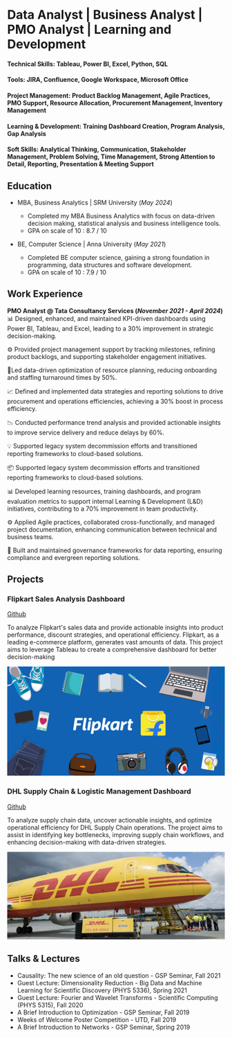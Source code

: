 # Data Analyst | Business Analyst | PMO Analyst | Learning and Development

#### Technical Skills: Tableau, Power BI, Excel, Python, SQL
#### Tools: JIRA, Confluence, Google Workspace, Microsoft Office
#### Project Management: Product Backlog Management, Agile Practices, PMO Support, Resource Allocation, Procurement Management, Inventory Management
#### Learning & Development: Training Dashboard Creation, Program Analysis, Gap Analysis
#### Soft Skills: Analytical Thinking, Communication, Stakeholder Management, Problem Solving, Time Management, Strong Attention to Detail, Reporting, Presentation & Meeting Support

## Education						       		
- MBA, Business Analytics	| SRM University (_May 2024_)
  - Completed my MBA Business Analytics with focus on data-driven decision making, statistical analysis and business intelligence tools.
  - GPA on scale of 10 : 8.7 / 10
		        		
- BE, Computer Science | Anna University  (_May 2021_)
  - Completed BE computer science, gaining a strong foundation in programming, data structures and software development.
  - GPA on scale of 10 : 7.9 / 10


## Work Experience
**PMO Analyst @ Tata Consultancy Services (_November 2021 - April 2024_)**
 📊 Designed, enhanced, and maintained KPI-driven dashboards using Power BI, Tableau, and Excel, leading to a 30% improvement in strategic decision-making.

⚙️ Provided project management support by tracking milestones, refining product backlogs, and supporting stakeholder engagement initiatives.

 🚀Led data-driven optimization of resource planning, reducing onboarding and staffing turnaround times by 50%.

📈 Defined and implemented data strategies and reporting solutions to drive procurement and operations efficiencies, achieving a 30% boost in process efficiency.

📉 Conducted performance trend analysis and provided actionable insights to improve service delivery and reduce delays by 60%.

💡 Supported legacy system decommission efforts and transitioned reporting frameworks to cloud-based solutions.

 📦 Supported legacy system decommission efforts and transitioned reporting frameworks to cloud-based solutions.

📊 Developed learning resources, training dashboards, and program evaluation metrics to support internal Learning & Development (L&D) initiatives, contributing to a 70% improvement in team productivity.

 ⚙️ Applied Agile practices, collaborated cross-functionally, and managed project documentation, enhancing communication between technical and business teams.

🚀 Built and maintained governance frameworks for data reporting, ensuring compliance and evergreen reporting solutions.



## Projects
### Flipkart Sales Analysis Dashboard
[Github](https://github.com/sonika-uppalapati/Flipkart-Dashboard)

To analyze Flipkart's sales data and provide actionable insights into product performance, discount strategies, and operational efficiency. Flipkart, as a leading e-commerce platform, generates vast amounts of data. This project aims to leverage Tableau to create a comprehensive dashboard for better decision-making

![Flipkart](/assets/flipkart-banner.png)

### DHL Supply Chain & Logistic Management Dashboard
[Github](https://github.com/sonika-uppalapati/DHL-Supply-Chain-Analytics)

To analyze supply chain data, uncover actionable insights, and optimize operational efficiency for DHL Supply Chain operations. The project aims to assist in identifying key bottlenecks, improving supply chain workflows, and enhancing decision-making with data-driven strategies.

![DHL](/assets/DHL.png)

## Talks & Lectures
- Causality: The new science of an old question - GSP Seminar, Fall 2021
- Guest Lecture: Dimensionality Reduction - Big Data and Machine Learning for Scientific Discovery (PHYS 5336), Spring 2021
- Guest Lecture: Fourier and Wavelet Transforms - Scientific Computing (PHYS 5315), Fall 2020
- A Brief Introduction to Optimization - GSP Seminar, Fall 2019
- Weeks of Welcome Poster Competition - UTD, Fall 2019
- A Brief Introduction to Networks - GSP Seminar, Spring 2019
